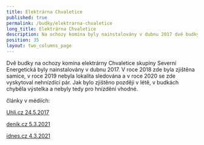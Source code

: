 ```yaml
---
title: Elektrárna Chvaletice
published: true
permalink: /budky/elektrarna-chvaletice
long_title: Elektrárna Chvaletice
description: Na ochozy komína byly nainstalovány v dubnu 2017 dvě budky
position: 35
layout: two_columns_page
---
```

Dvě budky na ochozy komína elektrárny Chvaletice skupiny Severní Energetická byly nainstalovány v dubnu 2017. V roce 2018 zde byla zjištěna samice, v roce 2019 nebyla lokalita sledována a v roce 2020 se zde vyskytoval nehnízdící pár. Jak bylo zjištěno později v létě, v budkách chyběla výstelka a nebyly tedy pro hnízdění vhodné. 

články v médiích:

[Uhli.cz 24.5.2017](https://iuhli.cz/na-komine-chvaletic-cekaji-budky-na-sokoly/)

[denik.cz 5.3.2021](https://www.denik.cz/regiony/hnizdo-ve-160-metrech-hasici-na-kominu-elektrarna-pripravili-budky-sokolu-202103.html)

[idnes.cz 4.3.2021](https://www.idnes.cz/pardubice/zpravy/chvaletice-komin-sokol-stehovavy-budka-lezci.A210304_150312_pardubice-zpravy_lati)
